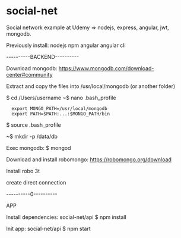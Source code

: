 # social-net
Social network example at Udemy => nodejs, express, angular, jwt, mongodb.

Previously install:
  nodejs
  npm
  angular
  angular cli

----------BACKEND----------
 
Download mongodb:
https://www.mongodb.com/download-center#community

Extract and copy the files into /usr/local/mongodb (or another folder)

 $ cd /Users/username
~$ nano .bash_profile
    
      export MONGO_PATH=/usr/local/mongodb
      export PATH=$PATH:...:$MONGO_PATH/bin
 
 $ source .bash_profile
 
~$ mkdir -p /data/db

Exec mongodb:
 $ mongod

Download and install robomongo:
https://robomongo.org/download

Install robo 3t 

create direct connection

----------0----------

APP

Install dependencies:
social-net/api $ npm install

Init app:
social-net/api $ npm start



